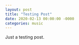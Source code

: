 ```yaml
---
layout: post
title: "Testing Post"
date: 2020-02-13 00:00:00 -0000
categories: music 
---
```



Just a testing post.